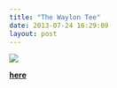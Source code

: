 ```yaml
---
title: "The Waylon Tee"
date: 2013-07-24 16:29:09
layout: post
---
```


<p><img src="http://media.tumblr.com/666005870a138d8052852980af5777a2/tumblr_inline_mqg8fvGp6Q1qz4rgp.jpg"/></p>

<p><strong><a href="http://store.castequality.com">here</a></strong></p>
